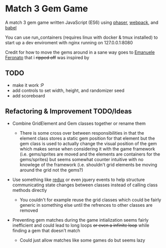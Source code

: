# Match 3 Gem Game

A match 3 gem game written JavaScript (ES6) using [phaser](https://phaser.io/), [webpack](https://webpack.github.io/), and [babel](https://babeljs.io/)

You can use run_containers (requires linux with docker & tmux installed) to start up a dev enviroment with nginx running on 127.0.0.1:8080

Credit for how to move the gems around in a sane way goes to [Emanuele Feronato](http://www.emanueleferonato.com/2016/05/17/match-3-bejeweled-html5-prototype-made-with-phaser/) that i ~~ripped off~~ was inspired by

## TODO
* make it work :P
* add controls to set width, height, and randomizer seed
* add scoreboard


## Refactoring & Improvement TODO/Ideas

* Combine GridElement and Gem classes together or rename them
  * There is some cross over between responsibilities in that the element class stores a static gem position for that element but the gem class is used to actually change the visual position of the gem which makes sense when considering it with the game framework (i.e. gems/sprites are moved and the elements are containers for the gems/sprites) but seems somewhat counter intuitive with no knowlege of the framework (i.e. shouldn't grid elements be moving around the grid not the gems?)


* Use something like [redux](http://redux.js.org/) or even jquery events to help structure communicating state changes between classes instead of calling class methods directly
  * You couldn't for example reuse the grid classes which could be fairly generic in something else until the refrences to other classes are removed

* Preventing gem matches during the game intialization seems fairly inefficient and could lead to long loops ~~or even a infinite loop~~ while finding a gem that doesn't match
  * Could just allow matches like some games do but seems lazy
